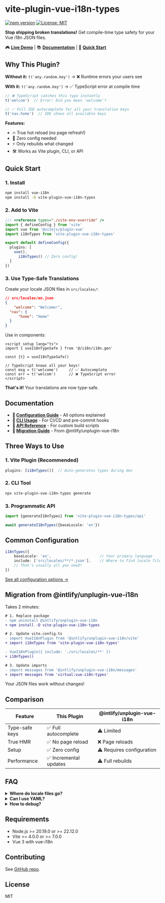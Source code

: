# vite-plugin-vue-i18n-types

[![npm version](https://img.shields.io/npm/v/vite-plugin-vue-i18n-types.svg)](https://www.npmjs.com/package/vite-plugin-vue-i18n-types)
[![License: MIT](https://img.shields.io/badge/License-MIT-yellow.svg)](https://opensource.org/licenses/MIT)

**Stop shipping broken translations!** Get compile-time type safety for your Vue i18n JSON files.

🎮 **[Live Demo](https://gcwioro.github.io/vite-plugin-vue-i18n-types/)** | 📚 **[Documentation](#documentation)** |
🚀 **[Quick Start](#quick-start)**

## Why This Plugin?

**Without it:** `t('any.random.key')` → ❌ Runtime errors your users see

**With it:** `t('any.random.key')` → ✅ TypeScript error at compile time

```typescript
// ❌ TypeScript catches this typo instantly
t('welcom')  // Error: Did you mean 'welcome'?

// ✅ Full IDE autocomplete for all your translation keys
t('nav.home')  // IDE shows all available keys
```

**Features:**

- 🔥 True hot reload (no page refresh!)
- 🎯 Zero config needed
- ⚡ Only rebuilds what changed
- 🛠️ Works as Vite plugin, CLI, or API

## Quick Start

### 1. Install

```bash
npm install vue-i18n
npm install -D vite-plugin-vue-i18n-types
```

### 2. Add to Vite

```typescript
/// <reference types="./vite-env-override" />
import { defineConfig } from 'vite'
import vue from '@vitejs/plugin-vue'
import i18nTypes from 'vite-plugin-vue-i18n-types'

export default defineConfig({
  plugins: [
    vue(),
      i18nTypes() // Zero config!
  ]
})
```

### 3. Use Type-Safe Translations

Create your locale JSON files in `src/locales/`:

```json
// src/locales/en.json
{
    "welcome": "Welcome!",
  "nav": {
      "home": "Home"
  }
}
```

Use in components:

```vue
<script setup lang="ts">
import { useI18nTypeSafe } from '@/i18n/i18n.gen'

const {t} = useI18nTypeSafe()

// TypeScript knows all your keys!
const msg = t('welcome')     // ✅ Autocomplete
const err = t('welcom')      // ❌ TypeScript error
</script>
```

**That's it!** Your translations are now type-safe.

## Documentation

- **📖 [Configuration Guide](./docs/configuration.md)** - All options explained
- **🔨 [CLI Usage](./docs/cli.md)** - For CI/CD and pre-commit hooks
- **🧩 [API Reference](./docs/api.md)** - For custom build scripts
- **🔄 [Migration Guide](./docs/migration.md)** - From @intlify/unplugin-vue-i18n

## Three Ways to Use

### 1. Vite Plugin (Recommended)
```typescript
plugins: [i18nTypes()]  // Auto-generates types during dev
```

### 2. CLI Tool
```bash
npx vite-plugin-vue-i18n-types generate
```

### 3. Programmatic API
```typescript
import {generateI18nTypes} from 'vite-plugin-vue-i18n-types/api'

await generateI18nTypes({baseLocale: 'en'})
```

## Common Configuration

```typescript
i18nTypes({
    baseLocale: 'en',                      // Your primary language
    include: ['src/locales/**/*.json'],    // Where to find locale files
    // That's usually all you need!
})
```

[See all configuration options →](./docs/configuration.md)

## Migration from @intlify/unplugin-vue-i18n

Takes 2 minutes:

```diff
# 1. Replace package
- npm uninstall @intlify/unplugin-vue-i18n
+ npm install -D vite-plugin-vue-i18n-types

# 2. Update vite.config.ts
- import VueI18nPlugin from '@intlify/unplugin-vue-i18n/vite'
+ import i18nTypes from 'vite-plugin-vue-i18n-types'

- VueI18nPlugin({ include: './src/locales/**' })
+ i18nTypes()

# 3. Update imports
- import messages from '@intlify/unplugin-vue-i18n/messages'
+ import messages from 'virtual:vue-i18n-types'
```

Your JSON files work without changes!

## Comparison

| Feature        | This Plugin           | @intlify/unplugin-vue-i18n |
|----------------|-----------------------|----------------------------|
| Type-safe keys | ✅ Full autocomplete   | ⚠️ Limited                 |
| True HMR       | ✅ No page reload      | ❌ Page reloads             |
| Setup          | ✅ Zero config         | ⚠️ Requires configuration  |
| Performance    | ✅ Incremental updates | ⚠️ Full rebuilds           |

## FAQ

<details>
<summary><strong>Where do locale files go?</strong></summary>

Default: `src/locales/*.json`. Change with `include` option.
</details>

<details>
<summary><strong>Can I use YAML?</strong></summary>

Not yet - convert to JSON first.
</details>

<details>
<summary><strong>How to debug?</strong></summary>

```typescript
i18nTypes({
    debug: true,
    virtualFilePath: 'src/debug.gen.ts' // Creates inspectable file
})
```

</details>

## Requirements

- Node.js >= 20.19.0 or >= 22.12.0
- Vite >= 4.0.0 or >= 7.0.0
- Vue 3 with vue-i18n

## Contributing

See [GitHub repo](https://github.com/gcwioro/vite-plugin-vue-i18n-types).

## License

MIT
